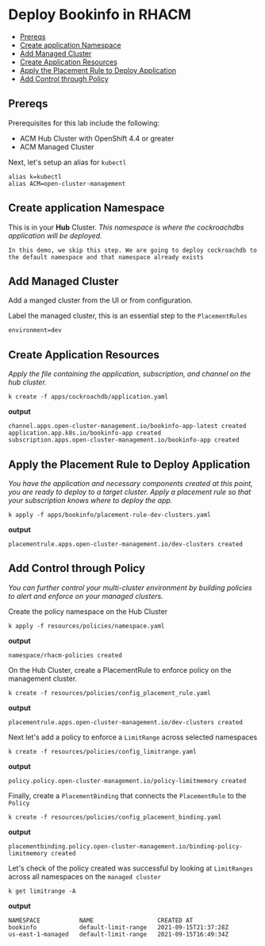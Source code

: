 # Deploy Bookinfo in RHACM
- [Prereqs](#prereqs)
- [Create application Namespace](#create-application-namespace)
- [Add Managed Cluster](#add-managed-cluster)
- [Create Application Resources](#create-application-resources)
- [Apply the Placement Rule to Deploy Application](#apply-the-placement-rule-to-deploy-application)
- [Add Control through Policy](#add-control-through-policy)

## Prereqs
Prerequisites for this lab include the following:
- ACM Hub Cluster with OpenShift 4.4 or greater
- ACM Managed Cluster

Next, let's setup an alias for `kubectl`
```
alias k=kubectl
alias ACM=open-cluster-management
```

## Create application Namespace
This is in your **Hub** Cluster.
_This namespace is where the cockroachdbs application will be deployed._
```
In this demo, we skip this step. We are going to deploy cockroachdb to the default namespace and that namespace already exists
```
## Add Managed Cluster
Add a manged cluster from the UI or from configuration. 

Label the managed cluster, this is an essential step to the `PlacementRules`
```
environment=dev
```

## Create Application Resources
_Apply the file containing the application, subscription, and channel on the hub cluster._
```
k create -f apps/cockroachdb/application.yaml
```
**output**
```
channel.apps.open-cluster-management.io/bookinfo-app-latest created
application.app.k8s.io/bookinfo-app created
subscription.apps.open-cluster-management.io/bookinfo-app created
```

## Apply the Placement Rule to Deploy Application
_You have the application and necessary components created at this point, you are ready to deploy to a target cluster. Apply a placement rule so that your subscription knows where to deploy the app._
```
k apply -f apps/bookinfo/placement-rule-dev-clusters.yaml
```
**output**
```
placementrule.apps.open-cluster-management.io/dev-clusters created
```

## Add Control through Policy
_You can further control your multi-cluster environment by building policies to alert and enforce on your managed clusters._

Create the policy namespace on the Hub Cluster
```
k apply -f resources/policies/namespace.yaml
```
**output**
```
namespace/rhacm-policies created
```
   
On the Hub Cluster, create a PlacementRule to enforce policy on the management cluster.
```
k create -f resources/policies/config_placement_rule.yaml
```
**output**
```
placementrule.apps.open-cluster-management.io/dev-clusters created
```

Next let's add a policy to enforce a `LimitRange` across selected namespaces
```
k create -f resources/policies/config_limitrange.yaml
```
**output**
```
policy.policy.open-cluster-management.io/policy-limitmemory created
```

Finally, create a `PlacementBinding` that connects the `PlacementRule` to the `Policy`
```
k create -f resources/policies/config_placement_binding.yaml
```
**output**
```
placementbinding.policy.open-cluster-management.io/binding-policy-limitmemory created
```
   
Let's check of the policy created was successful by looking at `LimitRanges` across all namespaces on the `managed cluster`
```
k get limitrange -A
```
   
**output**
```
NAMESPACE           NAME                  CREATED AT
bookinfo            default-limit-range   2021-09-15T21:37:28Z
us-east-1-managed   default-limit-range   2021-09-15T16:49:34Z
```

